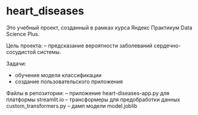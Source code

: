 # heart_diseases

Это учебный проект, созданный в рамках курса Яндекс Практикум Data Science Plus.

Цель проекта:
– предсказание вероятности заболеваний сердечно-сосудистой системы.

Задачи:
- обучение модели классификации
- создание пользовательского приложения

Файлы в репозитории:
– приложение heart-diseases-app.py для платформы streamlit.io
– трансформеры для предобработки данных custom_transformers.py
– дамп модели model.joblib

